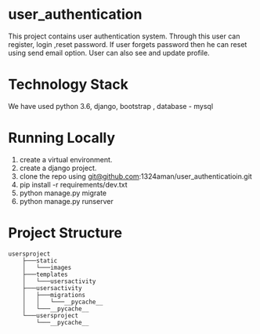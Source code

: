 # user_authentication
This project contains user authentication system. 
Through this user can register, login ,reset password.
If user forgets password then he can reset using send email option.
User can also see and update profile.
# Technology Stack
We have used python 3.6, django, bootstrap , database - mysql
# Running Locally
1. create a virtual environment.
2. create a django project.
3. clone the repo using  git@github.com:1324aman/user_authenticatioin.git
4. pip install -r requirements/dev.txt
5. python manage.py migrate
6. python manage.py runserver
# Project Structure
```
usersproject
    ├───static
    │   └───images
    ├───templates
    │   └───usersactivity
    ├───usersactivity
    │   ├───migrations
    │   │   └───__pycache__
    │   └───__pycache__
    └───usersproject
        └───__pycache__
```
